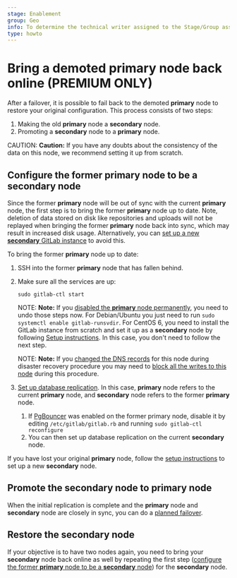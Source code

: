 ```yaml
---
stage: Enablement
group: Geo
info: To determine the technical writer assigned to the Stage/Group associated with this page, see https://about.gitlab.com/handbook/engineering/ux/technical-writing/#designated-technical-writers
type: howto
---
```


# Bring a demoted primary node back online **(PREMIUM ONLY)**

After a failover, it is possible to fail back to the demoted **primary** node to
restore your original configuration. This process consists of two steps:

1. Making the old **primary** node a **secondary** node.
1. Promoting a **secondary** node to a **primary** node.

CAUTION: **Caution:**
If you have any doubts about the consistency of the data on this node, we recommend setting it up from scratch.

## Configure the former **primary** node to be a **secondary** node

Since the former **primary** node will be out of sync with the current **primary** node, the first step is to bring the former **primary** node up to date. Note, deletion of data stored on disk like
repositories and uploads will not be replayed when bringing the former **primary** node back
into sync, which may result in increased disk usage.
Alternatively, you can [set up a new **secondary** GitLab instance](../setup/index.md) to avoid this.

To bring the former **primary** node up to date:

1. SSH into the former **primary** node that has fallen behind.
1. Make sure all the services are up:

   ```shell
   sudo gitlab-ctl start
   ```

   NOTE: **Note:**
   If you [disabled the **primary** node permanently](index.md#step-2-permanently-disable-the-primary-node),
   you need to undo those steps now. For Debian/Ubuntu you just need to run
   `sudo systemctl enable gitlab-runsvdir`. For CentOS 6, you need to install
   the GitLab instance from scratch and set it up as a **secondary** node by
   following [Setup instructions](../setup/index.md). In this case, you don't need to follow the next step.

   NOTE: **Note:**
   If you [changed the DNS records](index.md#step-4-optional-updating-the-primary-domain-dns-record)
   for this node during disaster recovery procedure you may need to [block
   all the writes to this node](planned_failover.md#prevent-updates-to-the-primary-node)
   during this procedure.

1. [Set up database replication](../setup/database.md). In this case, **primary** node
   refers to the current **primary** node, and **secondary** node refers to the
   former **primary** node.
   1. If [PgBouncer](../../postgresql/pgbouncer.md) was enabled on the former primary node,
      disable it by editing `/etc/gitlab/gitlab.rb` and running `sudo gitlab-ctl reconfigure`
   1. You can then set up database replication on the current **secondary** node.

If you have lost your original **primary** node, follow the
[setup instructions](../setup/index.md) to set up a new **secondary** node.

## Promote the **secondary** node to **primary** node

When the initial replication is complete and the **primary** node and **secondary** node are
closely in sync, you can do a [planned failover](planned_failover.md).

## Restore the **secondary** node

If your objective is to have two nodes again, you need to bring your **secondary**
node back online as well by repeating the first step
([configure the former **primary** node to be a **secondary** node](#configure-the-former-primary-node-to-be-a-secondary-node))
for the **secondary** node.
